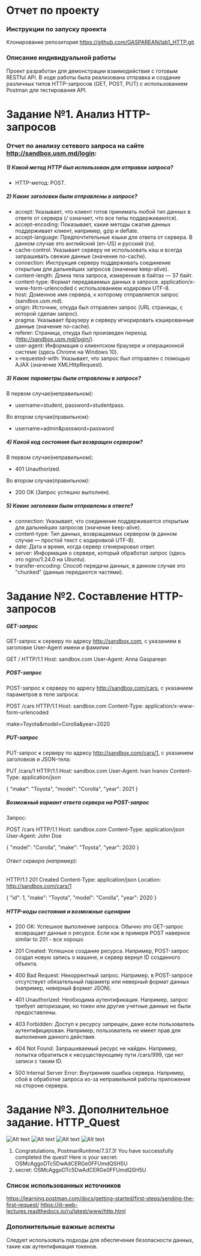 # Отчет по проекту

### Инструкции по запуску проекта
Клонирование репозитория https://github.com/GASPAREAN/lab1_HTTP.git

### Описание индивидуальной работы
Проект разработан для демонстрации взаимодействия с готовым RESTful API. В ходе работы была реализована отправка и создание различных типов HTTP-запросов (GET, POST, PUT) с использованием Postman для тестирования API.

# Задание №1. Анализ HTTP-запросов

### Отчет по анализу сетевого запроса на сайте http://sandbox.usm.md/login:

##### 1) Какой метод HTTP был использован для отправки запроса?
- HTTP-метод: POST.

##### 2)  Какие заголовки были отправлены в запросе?
- accept: Указывает, что клиент готов принимать любой тип данных в ответе от сервера (*/* означает, что все типы поддерживаются).
- accept-encoding: Показывает, какие методы сжатия данных поддерживает клиент, например, gzip и deflate.
- accept-language: Предпочтительные языки для ответа от сервера. В данном случае это английский (en-US) и русский (ru).
- cache-control: Указывает серверу не использовать кэш и всегда запрашивать свежие данные (значение no-cache).
- connection: Инструкция серверу поддерживать соединение открытым для дальнейших запросов (значение keep-alive).
- content-length: Длина тела запроса, измеренная в байтах — 37 байт.
- content-type: Формат передаваемых данных в запросе. application/x-www-form-urlencoded с использованием кодировки UTF-8.
- host: Доменное имя сервера, к которому отправляется запрос (sandbox.usm.md).
- origin: Источник, откуда был отправлен запрос (URL страницы, с которой сделан запрос).
- pragma: Указывает браузеру и серверу игнорировать кэшированные данные (значение no-cache).
- referer: Страница, откуда был произведен переход (http://sandbox.usm.md/login/).
- user-agent: Информация о клиентском браузере и операционной системе (здесь Chrome на Windows 10).
- x-requested-with: Указывает, что запрос был отправлен с помощью AJAX (значение XMLHttpRequest).

##### 3)  Какие параметры были отправлены в запросе?
В первом случае(неправильном):
- username=student, password=studentpass.

Во втором случае(правильном):
- username=admin&password=password

##### 4)  Какой код состояния был возвращен сервером?
В первом случае(неправильном):
- 401 Unauthorized.

Во втором случае(правильном):
- 200 OK (Запрос успешно выполнен).

##### 5)  Какие заголовки были отправлены в ответе?
- connection: Указывает, что соединение поддерживается открытым для дальнейших запросов (значение keep-alive).
- content-type: Тип данных, возвращаемых сервером (в данном случае — простой текст с кодировкой UTF-8).
- date: Дата и время, когда сервер сгенерировал ответ.
- server: Информация о сервере, который обработал запрос (здесь это nginx/1.24.0 на Ubuntu).
- transfer-encoding: Способ передачи данных, в данном случае это "chunked" (данные передаются частями).


# Задание №2. Составление HTTP-запросов
##### GET-запрос
GET-запрос к серверу по адресу http://sandbox.com, с указанием в заголовке User-Agent имени и фамилии :

GET / HTTP/1.1
Host: sandbox.com
User-Agent: Anna Gasparean

##### POST-запрос
POST-запрос к серверу по адресу http://sandbox.com/cars, с указанием параметров в теле запроса:

POST /cars HTTP/1.1
Host: sandbox.com
Content-Type: application/x-www-form-urlencoded

make=Toyota&model=Corolla&year=2020

##### PUT-запрос
PUT-запрос к серверу по адресу http://sandbox.com/cars/1, с указанием заголовков и JSON-тела:

PUT /cars/1 HTTP/1.1
Host: sandbox.com
User-Agent: Ivan Ivanov
Content-Type: application/json

{
"make": "Toyota",
"model": "Corolla",
"year": 2021
}

##### Возможный вариант ответа сервера на POST-запрос
Запрос:

POST /cars HTTP/1.1
Host: sandbox.com
Content-Type: application/json
User-Agent: John Doe

{
"model": "Corolla",
"make": "Toyota",
"year": 2020
}

###### Ответ сервера (например):

HTTP/1.1 201 Created
Content-Type: application/json
Location: http://sandbox.com/cars/1

{
"id": 1,
"make": "Toyota",
"model": "Corolla",
"year": 2020
}

##### HTTP-коды состояния и возможные сценарии
- 200 OK:
  Успешное выполнение запроса. Обычно это GET-запрос возвращает данные о ресурсе. Если как в примере POST наверное similar to 201 - все хорошо

- 201 Created:
  Успешное создание ресурса. Например, POST-запрос создал новую запись о машине, и сервер вернул ID созданного объекта.

- 400 Bad Request:
  Некорректный запрос. Например, в POST-запросе отсутствует обязательный параметр или неверный формат данных (например, неверный формат JSON).

- 401 Unauthorized:
  Необходима аутентификация. Например, запрос требует авторизации, но токен или другие учетные данные не были предоставлены.

- 403 Forbidden:
  Доступ к ресурсу запрещен, даже если пользователь аутентифицирован. Например, пользователь не имеет прав для выполнения данного действия.

- 404 Not Found:
  Запрашиваемый ресурс не найден. Например, попытка обратиться к несуществующему пути /cars/999, где нет записи с таким ID.

- 500 Internal Server Error:
  Внутренняя ошибка сервера. Например, сбой в обработке запроса из-за неправильной работы приложения на стороне сервера.


# Задание №3. Дополнительное задание. HTTP_Quest

![Alt text](img.png)
![Alt text](img_1.png)
![Alt text](img_3.png)
![Alt text](img_2.png)

1. Congratulations, PostmanRuntime/7.37.3! You have successfully completed the quest! Here is your secret: OSMcAggoDTc5DwAdCERGe0FFUmdQSH5U
2. secret: OSMcAggoDTc5DwAdCERGe0FFUmdQSH5U

### Список использованных источников
https://learning.postman.com/docs/getting-started/first-steps/sending-the-first-request/
https://iit-web-lectures.readthedocs.io/ru/latest/www/http.html

### Дополнительные важные аспекты
Следует использовать подходы для обеспечения безопасности данных, такие как аутентификация токенов.
